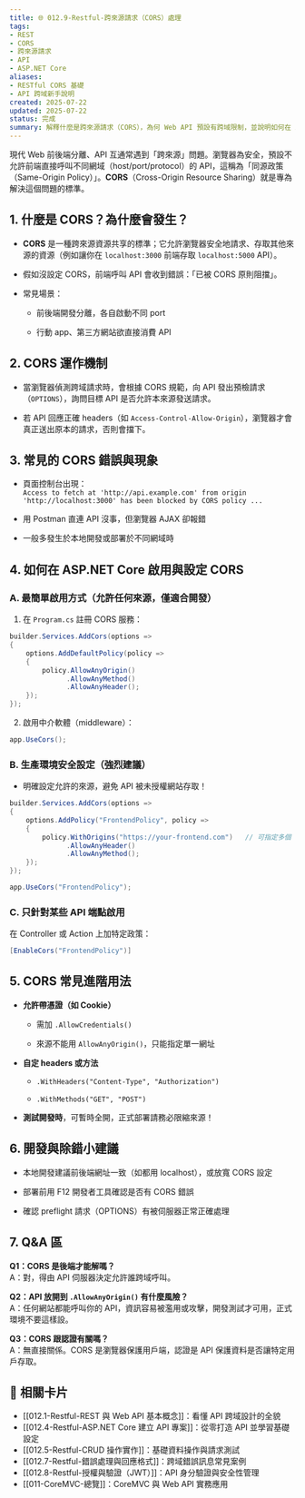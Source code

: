 ```yaml
---
title: 🌐 012.9-Restful-跨來源請求（CORS）處理  
tags:
- REST
- CORS
- 跨來源請求
- API
- ASP.NET Core  
aliases:
- RESTful CORS 基礎
- API 跨域新手說明  
created: 2025-07-22  
updated: 2025-07-22  
status: 完成  
summary: 解釋什麼是跨來源請求（CORS），為何 Web API 預設有跨域限制，並說明如何在 ASP.NET Core 設計與安全地啟用 CORS，簡明易懂新手參考。
---
```


現代 Web 前後端分離、API 互通常遇到「跨來源」問題。瀏覽器為安全，預設不允許前端直接呼叫不同網域（host/port/protocol）的 API，這稱為「同源政策（Same-Origin Policy）」。**CORS**（Cross-Origin Resource Sharing）就是專為解決這個問題的標準。

## 1. 什麼是 CORS？為什麼會發生？

- **CORS** 是一種跨來源資源共享的標準；它允許瀏覽器安全地請求、存取其他來源的資源（例如讓你在 `localhost:3000` 前端存取 `localhost:5000` API）。

- 假如沒設定 CORS，前端呼叫 API 會收到錯誤：「已被 CORS 原則阻擋」。

- 常見場景：
    
    - 前後端開發分離，各自啟動不同 port
    
    - 行動 app、第三方網站欲直接消費 API

## 2. CORS 運作機制

- 當瀏覽器偵測跨域請求時，會根據 CORS 規範，向 API 發出預檢請求（`OPTIONS`），詢問目標 API 是否允許本來源發送請求。
    
- 若 API 回應正確 headers（如 `Access-Control-Allow-Origin`），瀏覽器才會真正送出原本的請求，否則會擋下。

## 3. 常見的 CORS 錯誤與現象

- 頁面控制台出現：  
    `Access to fetch at 'http://api.example.com' from origin 'http://localhost:3000' has been blocked by CORS policy ...`

- 用 Postman 直連 API 沒事，但瀏覽器 AJAX 卻報錯

- 一般多發生於本地開發或部署於不同網域時 

## 4. 如何在 ASP.NET Core 啟用與設定 CORS

### A. 最簡單啟用方式（允許任何來源，僅適合開發）

1. 在 `Program.cs` 註冊 CORS 服務：

```csharp
builder.Services.AddCors(options =>
{
    options.AddDefaultPolicy(policy =>
    {
        policy.AllowAnyOrigin()
              .AllowAnyMethod()
              .AllowAnyHeader();
    });
});
```

2. 啟用中介軟體（middleware）：

```csharp
app.UseCors();
```

### B. 生產環境安全設定（強烈建議）

- 明確設定允許的來源，避免 API 被未授權網站存取！

```csharp
builder.Services.AddCors(options =>
{
    options.AddPolicy("FrontendPolicy", policy =>
    {
        policy.WithOrigins("https://your-frontend.com")   // 可指定多個
              .AllowAnyHeader()
              .AllowAnyMethod();
    });
});
```

```csharp
app.UseCors("FrontendPolicy");
```

### C. 只針對某些 API 端點啟用

在 Controller 或 Action 上加特定政策：

```csharp
[EnableCors("FrontendPolicy")]
```

## 5. CORS 常見進階用法

- **允許帶憑證（如 Cookie）**
    
    - 需加 `.AllowCredentials()`
    
    - 來源不能用 `AllowAnyOrigin()`，只能指定單一網址

- **自定 headers 或方法**
    
    - `.WithHeaders("Content-Type", "Authorization")`
    
    - `.WithMethods("GET", "POST")`

- **測試開發時**，可暫時全開，正式部署請務必限縮來源！

## 6. 開發與除錯小建議

- 本地開發建議前後端網址一致（如都用 localhost），或放寬 CORS 設定

- 部署前用 F12 開發者工具確認是否有 CORS 錯誤

- 確認 preflight 請求（OPTIONS）有被伺服器正常正確處理

## 7. Q&A 區

**Q1：CORS 是後端才能解嗎？**  
A：對，得由 API 伺服器決定允許誰跨域呼叫。

**Q2：API 放開到 `.AllowAnyOrigin()` 有什麼風險？**  
A：任何網站都能呼叫你的 API，資訊容易被濫用或攻擊，開發測試才可用，正式環境不要這樣設。

**Q3：CORS 跟認證有關嗎？**  
A：無直接關係。CORS 是瀏覽器保護用戶端，認證是 API 保護資料是否讓特定用戶存取。

## 🔗 相關卡片

- [[012.1-Restful-REST 與 Web API 基本概念]]：看懂 API 跨域設計的全貌
- [[012.4-Restful-ASP.NET Core 建立 API 專案]]：從零打造 API 並學習基礎設定
- [[012.5-Restful-CRUD 操作實作]]：基礎資料操作與請求測試
- [[012.7-Restful-錯誤處理與回應格式]]：跨域錯誤訊息常見案例
- [[012.8-Restful-授權與驗證（JWT）]]：API 身分驗證與安全性管理
- [[011-CoreMVC-總覽]]：CoreMVC 與 Web API 實務應用